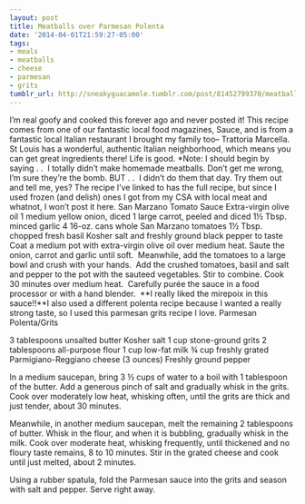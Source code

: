 ```yaml
---
layout: post
title: Meatballs over Parmesan Polenta
date: '2014-04-01T21:59:27-05:00'
tags:
- meals
- meatballs
- cheese
- parmesan
- grits
tumblr_url: http://sneakyguacamole.tumblr.com/post/81452799370/meatballs-over-parmesan-polenta
---
```

I’m real goofy and cooked this forever ago and never posted it! This recipe comes from one of our fantastic local food magazines, Sauce, and is from a fantastic local Italian restaurant I brought my family too– Trattoria Marcella. St Louis has a wonderful, authentic Italian neighborhood, which means you can get great ingredients there! Life is good.
*Note: I should begin by saying . .  I totally didn’t make homemade meatballs. Don’t get me wrong, I’m sure they’re the bomb. BUT . .  I didn’t do them that day. Try them out and tell me, yes? The recipe I’ve linked to has the full recipe, but since I used frozen (and delish) ones I got from my CSA with local meat and whatnot, I won’t post it here.
San Marzano Tomato Sauce Extra-virgin olive oil 1 medium yellow onion, diced 1 large carrot, peeled and diced 1½ Tbsp. minced garlic 4 16-oz. cans whole San Marzano tomatoes 1½ Tbsp. chopped fresh basil Kosher salt and freshly ground black pepper to taste 
Coat a medium pot with extra-virgin olive oil over medium heat. Saute the onion, carrot and garlic until soft. 
Meanwhile, add the tomatoes to a large bowl and crush with your hands. 
Add the crushed tomatoes, basil and salt and pepper to the pot with the sauteed vegetables. Stir to combine. Cook 30 minutes over medium heat. 
Carefully purée the sauce in a food processor or with a hand blender. 
**I really liked the mirepoix in this sauce!!**I also used a different polenta recipe because I wanted a really strong taste, so I used this parmesan grits recipe I love.
Parmesan Polenta/Grits


3 tablespoons unsalted butter
Kosher salt
1 cup stone-ground grits
2 tablespoons all-purpose flour
1 cup low-fat milk
¾ cup freshly grated Parmigiano-Reggiano cheese (3 ounces)
Freshly ground pepper

In a medium saucepan, bring 3 ½ cups of water to a boil with 1 tablespoon of the butter. Add a generous pinch of salt and gradually whisk in the grits. Cook over moderately low heat, whisking often, until the grits are thick and just tender, about 30 minutes.


Meanwhile, in another medium saucepan, melt the remaining 2 tablespoons of butter. Whisk in the flour, and when it is bubbling, gradually whisk in the milk. Cook over moderate heat, whisking frequently, until thickened and no floury taste remains, 8 to 10 minutes. Stir in the grated cheese and cook until just melted, about 2 minutes.


Using a rubber spatula, fold the Parmesan sauce into the grits and season with salt and pepper. Serve right away.


